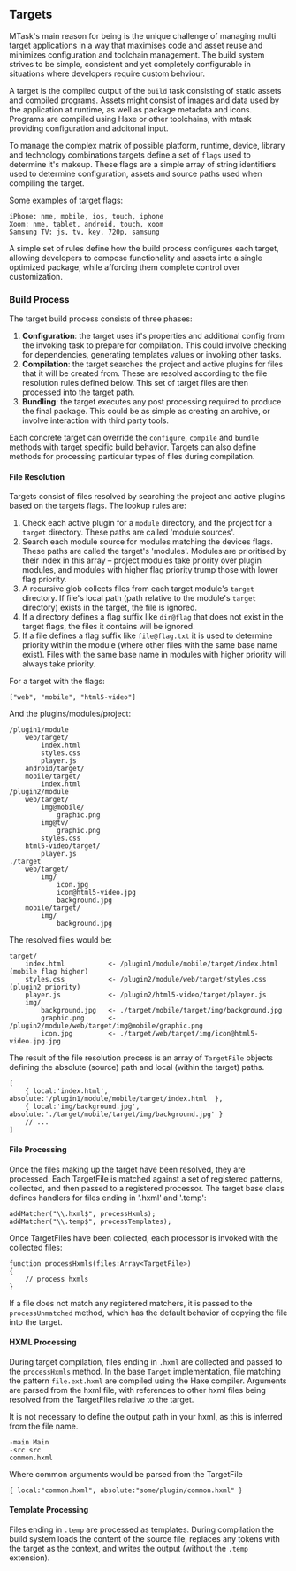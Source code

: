 ## Targets

MTask's main reason for being is the unique challenge of managing multi target 
applications in a way that maximises code and asset reuse and minimizes 
configuration and toolchain management. The build system strives to be simple, 
consistent and yet completely configurable in situations where developers 
require custom behviour.

A target is the compiled output of the `build` task consisting of static assets 
and compiled programs. Assets might consist of images and data used by the 
application at runtime, as well as package metadata and icons. Programs are 
compiled using Haxe or other toolchains, with mtask providing configuration and 
additonal input.

To manage the complex matrix of possible platform, runtime, device, library and 
technology combinations targets define a set of `flags` used to determine it's 
makeup. These flags are a simple array of string identifiers used to determine 
configuration, assets and source paths used when compiling the target.

Some examples of target flags:

	iPhone: nme, mobile, ios, touch, iphone
	Xoom: nme, tablet, android, touch, xoom
	Samsung TV: js, tv, key, 720p, samsung

A simple set of rules define how the build process configures each target, 
allowing developers to compose functionality and assets into a single optimized 
package, while affording them complete control over customization.


### Build Process

The target build process consists of three phases:

1. **Configuration**: the target uses it's properties and additional config from 
   the invoking task to prepare for compilation. This could involve checking 
   for dependencies, generating templates values or invoking other tasks.
2. **Compilation**: the target searches the project and active plugins for files 
   that it will be created from. These are resolved according to the file 
   resolution rules defined below. This set of target files are then processed 
   into the target path.
3. **Bundling**: the target executes any post processing required to produce the 
   final package. This could be as simple as creating an archive, or involve 
   interaction with third party tools.

Each concrete target can override the `configure`, `compile` and `bundle` 
methods with target specific build behavior. Targets can also define methods 
for processing particular types of files during compilation.


#### File Resolution

Targets consist of files resolved by searching the project and active plugins 
based on the targets flags. The lookup rules are:

1. Check each active plugin for a `module` directory, and the project for a 
   `target` directory. These paths are called 'module sources'.
2. Search each module source for modules matching the devices flags. These 
   paths are called the target's 'modules'. Modules are prioritised by their 
   index in this array – project modules take priority over plugin modules, and 
   modules with higher flag priority trump those with lower flag priority.
3. A recursive glob collects files from each target module's `target` 
   directory. If file's local path (path relative to the module's `target` 
   directory) exists in the target, the file is ignored.
4. If a directory defines a flag suffix like `dir@flag` that does not exist in 
   the target flags, the files it contains will be ignored.
5. If a file defines a flag suffix like `file@flag.txt` it is used to determine 
   priority within the module (where other files with the same base name 
   exist). Files with the same base name in modules with higher priority 
   will always take priority.

For a target with the flags:

	["web", "mobile", "html5-video"]

And the plugins/modules/project:

	/plugin1/module
		web/target/
			index.html
			styles.css
			player.js
		android/target/
		mobile/target/
			index.html
	/plugin2/module
		web/target/
			img@mobile/
				graphic.png
			img@tv/
				graphic.png
			styles.css
		html5-video/target/
			player.js
	./target
		web/target/
			img/
				icon.jpg
				icon@html5-video.jpg
				background.jpg
		mobile/target/
			img/
				background.jpg

The resolved files would be:

	target/
		index.html           <- /plugin1/module/mobile/target/index.html (mobile flag higher)
		styles.css           <- /plugin2/module/web/target/styles.css (plugin2 priority)
		player.js            <- /plugin2/html5-video/target/player.js
		img/
			background.jpg   <- ./target/mobile/target/img/background.jpg
			graphic.png      <- /plugin2/module/web/target/img@mobile/graphic.png
			icon.jpg         <- ./target/web/target/img/icon@html5-video.jpg.jpg

The result of the file resolution process is an array of `TargetFile` objects 
defining the absolute (source) path and local (within the target) paths.
	
	[
		{ local:'index.html', absolute:'/plugin1/module/mobile/target/index.html' },
		{ local:'img/background.jpg', absolute:'./target/mobile/target/img/background.jpg' }
		// ...
	]


#### File Processing

Once the files making up the target have been resolved, they are processed. 
Each TargetFile is matched against a set of registered patterns, collected, and 
then passed to a registered processor. The target base class defines handlers 
for files ending in '.hxml' and '.temp':

	addMatcher("\\.hxml$", processHxmls);
	addMatcher("\\.temp$", processTemplates);

Once TargetFiles have been collected, each processor is invoked with the 
collected files:

	function processHxmls(files:Array<TargetFile>)
	{
		// process hxmls
	}

If a file does not match any registered matchers, it is passed to the 
`processUnmatched` method, which has the default behavior of copying the file 
into the target.


#### HXML Processing

During target compilation, files ending in `.hxml` are collected and passed to 
the `processHxmls` method. In the base `Target` implementation, file matching 
the pattern `file.ext.hxml` are compiled using the Haxe compiler. Arguments 
are parsed from the hxml file, with references to other hxml files being 
resolved from the TargetFiles relative to the target.

It is not necessary to define the output path in your hxml, as this is inferred 
from the file name.

	-main Main
	-src src
	common.hxml

Where common arguments would be parsed from the TargetFile

	{ local:"common.hxml", absolute:"some/plugin/common.hxml" }


#### Template Processing

Files ending in `.temp` are processed as templates. During compilation the build 
system loads the content of the source file, replaces any tokens with the 
target as the context, and writes the output (without the `.temp` extension).
